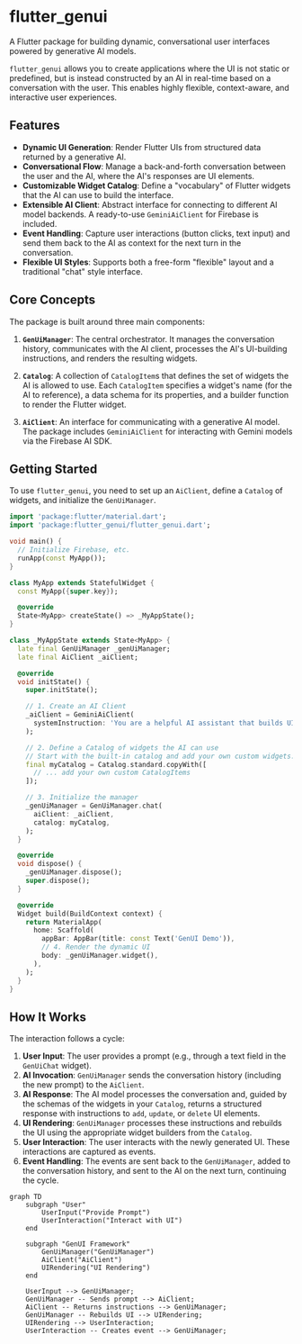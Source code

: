 # flutter_genui

A Flutter package for building dynamic, conversational user interfaces powered by generative AI models.

`flutter_genui` allows you to create applications where the UI is not static or predefined, but is instead constructed by an AI in real-time based on a conversation with the user. This enables highly flexible, context-aware, and interactive user experiences.

## Features

- **Dynamic UI Generation**: Render Flutter UIs from structured data returned by a generative AI.
- **Conversational Flow**: Manage a back-and-forth conversation between the user and the AI, where the AI's responses are UI elements.
- **Customizable Widget Catalog**: Define a "vocabulary" of Flutter widgets that the AI can use to build the interface.
- **Extensible AI Client**: Abstract interface for connecting to different AI model backends. A ready-to-use `GeminiAiClient` for Firebase is included.
- **Event Handling**: Capture user interactions (button clicks, text input) and send them back to the AI as context for the next turn in the conversation.
- **Flexible UI Styles**: Supports both a free-form "flexible" layout and a traditional "chat" style interface.

## Core Concepts

The package is built around three main components:

1. **`GenUiManager`**: The central orchestrator. It manages the conversation history, communicates with the AI client, processes the AI's UI-building instructions, and renders the resulting widgets.

2. **`Catalog`**: A collection of `CatalogItem`s that defines the set of widgets the AI is allowed to use. Each `CatalogItem` specifies a widget's name (for the AI to reference), a data schema for its properties, and a builder function to render the Flutter widget.

3. **`AiClient`**: An interface for communicating with a generative AI model. The package includes `GeminiAiClient` for interacting with Gemini models via the Firebase AI SDK.

## Getting Started

To use `flutter_genui`, you need to set up an `AiClient`, define a `Catalog` of widgets, and initialize the `GenUiManager`.

```dart
import 'package:flutter/material.dart';
import 'package:flutter_genui/flutter_genui.dart';

void main() {
  // Initialize Firebase, etc.
  runApp(const MyApp());
}

class MyApp extends StatefulWidget {
  const MyApp({super.key});

  @override
  State<MyApp> createState() => _MyAppState();
}

class _MyAppState extends State<MyApp> {
  late final GenUiManager _genUiManager;
  late final AiClient _aiClient;

  @override
  void initState() {
    super.initState();

    // 1. Create an AI Client
    _aiClient = GeminiAiClient(
      systemInstruction: 'You are a helpful AI assistant that builds UIs.',
    );

    // 2. Define a Catalog of widgets the AI can use
    // Start with the built-in catalog and add your own custom widgets.
    final myCatalog = Catalog.standard.copyWith([
      // ... add your own custom CatalogItems
    ]);

    // 3. Initialize the manager
    _genUiManager = GenUiManager.chat(
      aiClient: _aiClient,
      catalog: myCatalog,
    );
  }

  @override
  void dispose() {
    _genUiManager.dispose();
    super.dispose();
  }

  @override
  Widget build(BuildContext context) {
    return MaterialApp(
      home: Scaffold(
        appBar: AppBar(title: const Text('GenUI Demo')),
        // 4. Render the dynamic UI
        body: _genUiManager.widget(),
      ),
    );
  }
}
```

## How It Works

The interaction follows a cycle:

1. **User Input**: The user provides a prompt (e.g., through a text field in the `GenUiChat` widget).
2. **AI Invocation**: `GenUiManager` sends the conversation history (including the new prompt) to the `AiClient`.
3. **AI Response**: The AI model processes the conversation and, guided by the schemas of the widgets in your `Catalog`, returns a structured response with instructions to `add`, `update`, or `delete` UI elements.
4. **UI Rendering**: `GenUiManager` processes these instructions and rebuilds the UI using the appropriate widget builders from the `Catalog`.
5. **User Interaction**: The user interacts with the newly generated UI. These interactions are captured as events.
6. **Event Handling**: The events are sent back to the `GenUiManager`, added to the conversation history, and sent to the AI on the next turn, continuing the cycle.

```mermaid
graph TD
    subgraph "User"
        UserInput("Provide Prompt")
        UserInteraction("Interact with UI")
    end

    subgraph "GenUI Framework"
        GenUiManager("GenUiManager")
        AiClient("AiClient")
        UIRendering("UI Rendering")
    end

    UserInput --> GenUiManager;
    GenUiManager -- Sends prompt --> AiClient;
    AiClient -- Returns instructions --> GenUiManager;
    GenUiManager -- Rebuilds UI --> UIRendering;
    UIRendering --> UserInteraction;
    UserInteraction -- Creates event --> GenUiManager;
```
